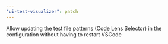 ```yaml
---
"ui-test-visualizer": patch
---
```


Allow updating the test file patterns (Code Lens Selector) in the configuration without having to restart VSCode 
